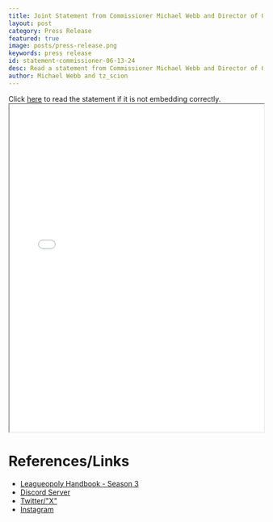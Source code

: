 ```yaml
---
title: Joint Statement from Commissioner Michael Webb and Director of Operations tz_scion Regarding Resignation and Conference Switching
layout: post
category: Press Release
featured: true
image: posts/press-release.png
keywords: press release
id: statement-commissioner-06-13-24
desc: Read a statement from Commissioner Michael Webb and Director of Operations tz_scion regarding a sudden resignation and conference switching.
author: Michael Webb and tz_scion
---
```


<div>
    Click <a href="/pdf/press-statement-jun-13-24.pdf">here</a> to read the statement if it is not embedding correctly.<br>
</div>

<iframe src="/pdf/press-statement-jun-13-24.pdf" height="650" type="application/pdf"></iframe>

<style>
    iframe {
        width: 100%;
    }
</style>

# References/Links
- [Leagueopoly Handbook - Season 3](https://docs.google.com/document/d/1h6nwYbirj8yTyfVAV8TvT2T5npH_tnN57QklsEMAqto/edit)
- [Discord Server](https://discord.gg/dxyWmev9k5)
- [Twitter/"X"](https://twitter.com/Leagueopoly)
- [Instagram](https://instagram.com/leagueopoly)